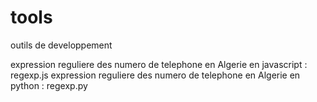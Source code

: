 # tools
outils de developpement

expression reguliere des numero de telephone en Algerie en javascript : regexp.js 
expression reguliere des numero de telephone en Algerie en python : regexp.py 
